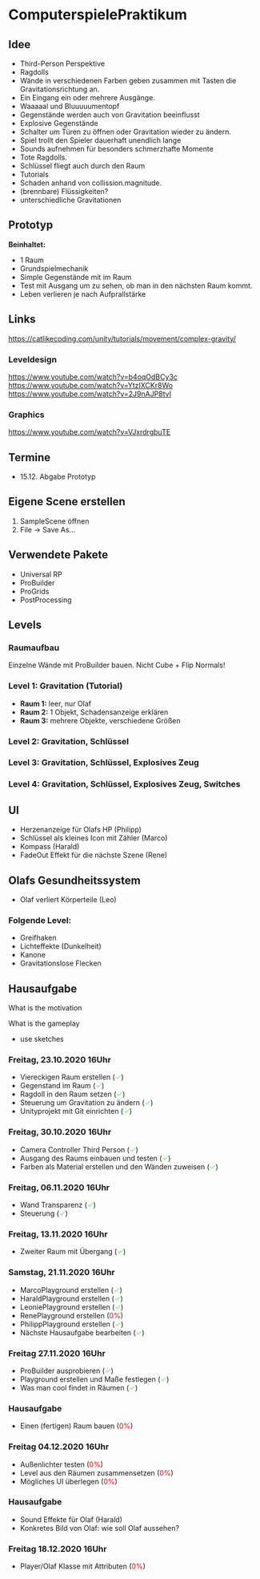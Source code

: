 # ComputerspielePraktikum

## Idee

- Third-Person Perspektive
- Ragdolls
- Wände in verschiedenen Farben geben zusammen mit Tasten die Gravitationsrichtung an.
- Ein Eingang ein oder mehrere Ausgänge.
- Waaaaal und Bluuuuumentopf
- Gegenstände werden auch von Gravitation beeinflusst
- Explosive Gegenstände
- Schalter um Türen zu öffnen oder Gravitation wieder zu ändern.
- Spiel trollt den Spieler dauerhaft unendlich lange
- Sounds aufnehmen für besonders schmerzhafte Momente
- Tote Ragdolls.
- Schlüssel fliegt auch durch den Raum
- Tutorials
- Schaden anhand von collission.magnitude.
- (brennbare) Flüssigkeiten?
- unterschiedliche Gravitationen

## Prototyp

**Beinhaltet:**
- 1 Raum
- Grundspielmechanik
- Simple Gegenstände mit im Raum
- Test mit Ausgang um zu sehen, ob man in den nächsten Raum kommt.
- Leben verlieren je nach Aufprallstärke

## Links
https://catlikecoding.com/unity/tutorials/movement/complex-gravity/

### Leveldesign

https://www.youtube.com/watch?v=b4oqOdBCy3c
https://www.youtube.com/watch?v=YtzIXCKr8Wo
https://www.youtube.com/watch?v=2J9nAJP8tvI

### Graphics

https://www.youtube.com/watch?v=VJxrdrgbuTE

## Termine

- 15.12. Abgabe Prototyp

## Eigene Scene erstellen
1. SampleScene öffnen
2. File -> Save As...

## Verwendete Pakete

- Universal RP
- ProBuilder
- ProGrids
- PostProcessing

## Levels

### Raumaufbau

Einzelne Wände mit ProBuilder bauen. Nicht Cube + Flip Normals!

### Level 1: Gravitation (Tutorial)

* **Raum 1:** leer, nur Olaf
* **Raum 2:** 1 Objekt, Schadensanzeige erklären
* **Raum 3:** mehrere Objekte, verschiedene Größen

### Level 2: Gravitation, Schlüssel

### Level 3: Gravitation, Schlüssel, Explosives Zeug

### Level 4: Gravitation, Schlüssel, Explosives Zeug, Switches

## UI

- Herzenanzeige für Olafs HP (Philipp)
- Schlüssel als kleines Icon mit Zähler (Marco)
- Kompass (Harald)
- FadeOut Effekt für die nächste Szene (Rene)

## Olafs Gesundheitssystem

- Olaf verliert Körperteile (Leo)

### Folgende Level:

* Greifhaken
* Lichteffekte (Dunkelheit)
* Kanone
* Gravitationslose Flecken

## Hausaufgabe

What is the motivation

What is the gameplay

- use sketches

### Freitag, 23.10.2020 16Uhr
* Viereckigen Raum erstellen (<font color="lightgreen">**✓**</font>)
* Gegenstand im Raum (<font color="lightgreen">**✓**</font>)
* Ragdoll in den Raum setzen (<font color="lightgreen">**✓**</font>)
* Steuerung um Gravitation zu ändern (<font color="lightgreen">**✓**</font>)
* Unityprojekt mit Git einrichten (<font color="lightgreen">**✓**</font>)

### Freitag, 30.10.2020 16Uhr
* Camera Controller Third Person (<font color="lightgreen">**✓**</font>)
* Ausgang des Raums einbauen und testen (<font color="lightgreen">**✓**</font>)
* Farben als Material erstellen und den Wänden zuweisen (<font color="lightgreen">**✓**</font>)

### Freitag, 06.11.2020 16Uhr
* Wand Transparenz (<font color="lightgreen">**✓**</font>)
* Steuerung (<font color="lightgreen">**✓**</font>)

### Freitag, 13.11.2020 16Uhr
* Zweiter Raum mit Übergang (<font color="lightgreen">**✓**</font>)

### Samstag, 21.11.2020 16Uhr
* MarcoPlayground erstellen (<font color="lightgreen">**✓**</font>)
* HaraldPlayground erstellen (<font color="lightgreen">**✓**</font>)
* LeoniePlayground erstellen (<font color="lightgreen">**✓**</font>)
* RenePlayground erstellen (<font color="red">0%</font>)
* PhilippPlayground erstellen (<font color="lightgreen">**✓**</font>)
* Nächste Hausaufgabe bearbeiten (<font color="lightgreen">**✓**</font>)

### Freitag 27.11.2020 16Uhr
* ProBuilder ausprobieren (<font color="lightgreen">**✓**</font>)
* Playground erstellen und Maße festlegen (<font color="lightgreen">**✓**</font>)
* Was man cool findet in Räumen (<font color="lightgreen">**✓**</font>)

### Hausaufgabe
* Einen (fertigen) Raum bauen (<font color="red">0%</font>)

### Freitag 04.12.2020 16Uhr
* Außenlichter testen (<font color="red">0%</font>)
* Level aus den Räumen zusammensetzen (<font color="red">0%</font>)
* Mögliches UI überlegen (<font color="red">0%</font>)

### Hausaufgabe
* Sound Effekte für Olaf (Harald)
* Konkretes Bild von Olaf: wie soll Olaf aussehen?

### Freitag 18.12.2020 16Uhr
* Player/Olaf Klasse mit Attributen (<font color="red">0%</font>)
